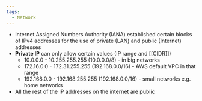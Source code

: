 ```yaml
---
tags:
  - Network
---
```

- Internet Assigned Numbers Authority (IANA) established certain blocks of IPv4 addresses for the use of private (LAN) and public (Internet) addresses
- __Private IP__ can only allow certain values (IP range and [[CIDR]])
	- 10.0.0.0 - 10.255.255.255 (10.0.0.0/8) - in big networks
	- 172.16.0.0 - 172.31.255.255 (192.168.0.0/16) - AWS default VPC in that range
	- 192.168.0.0 - 192.168.255.255 (192.168.0.0/16) - small networks e.g. home networks
- All the rest of the IP addresses on the internet are public